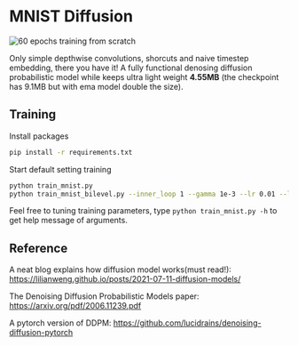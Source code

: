 # MNIST Diffusion
![60 epochs training from scratch](assets/demo.gif "60 epochs training from scratch")

Only simple depthwise convolutions, shorcuts and naive timestep embedding, there you have it! A fully functional denosing diffusion probabilistic model while keeps ultra light weight **4.55MB** (the checkpoint has 9.1MB but with ema model double the size).

## Training
Install packages
```bash
pip install -r requirements.txt
```
Start default setting training 
```bash
python train_mnist.py
python train_mnist_bilevel.py --inner_loop 1 --gamma 1e-3 --lr 0.01 --lr_z 0.01 --lr_beta 0.01 --epochs 1 --truncation 2
```
Feel free to tuning training parameters, type `python train_mnist.py -h` to get help message of arguments.

## Reference
A neat blog explains how diffusion model works(must read!): https://lilianweng.github.io/posts/2021-07-11-diffusion-models/

The Denoising Diffusion Probabilistic Models paper: https://arxiv.org/pdf/2006.11239.pdf 

A pytorch version of DDPM: https://github.com/lucidrains/denoising-diffusion-pytorch

